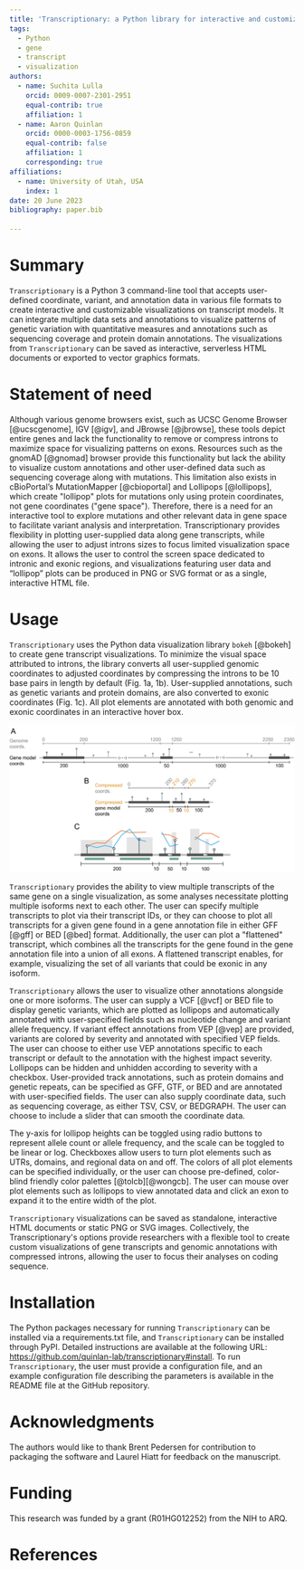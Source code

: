 ```yaml
---
title: 'Transcriptionary: a Python library for interactive and customizable gene transcript visualizations'
tags:
  - Python
  - gene
  - transcript
  - visualization
authors:
  - name: Suchita Lulla
    orcid: 0009-0007-2301-2951
    equal-contrib: true
    affiliation: 1
  - name: Aaron Quinlan
    orcid: 0000-0003-1756-0859
    equal-contrib: false
    affiliation: 1
    corresponding: true
affiliations:
  - name: University of Utah, USA
    index: 1
date: 20 June 2023
bibliography: paper.bib

---
```


# Summary

`Transcriptionary` is a Python 3 command-line tool that accepts user-defined coordinate, variant, and annotation data in various file formats to create interactive and customizable visualizations on transcript models. It can integrate multiple data sets and annotations to visualize patterns of genetic variation with quantitative measures and annotations such as sequencing coverage and protein domain annotations. The visualizations from `Transcriptionary` can be saved as interactive, serverless HTML documents or exported to vector graphics formats.

# Statement of need

Although various genome browsers exist, such as UCSC Genome Browser [@ucscgenome], IGV [@igv], and JBrowse [@jbrowse], these tools depict entire genes and lack the functionality to remove or compress introns to maximize space for visualizing patterns on exons. Resources such as the gnomAD [@gnomad] browser provide this functionality but lack the ability to visualize custom annotations and other user-defined data such as sequencing coverage along with mutations. This limitation also exists in cBioPortal’s MutationMapper [@cbioportal] and Lollipops [@lollipops], which create "lollipop" plots for mutations only using protein coordinates, not gene coordinates ("gene space"). Therefore, there is a need for an interactive tool to explore mutations and other relevant data in gene space to facilitate variant analysis and interpretation. Transcriptionary provides flexibility in plotting user-supplied data along gene transcripts, while allowing the user to adjust introns sizes to focus limited visualization space on exons. It allows the user to control the screen space dedicated to intronic and exonic regions, and visualizations featuring user data and “lollipop” plots can be produced in PNG or SVG format or as a single, interactive HTML file.

# Usage

`Transcriptionary` uses the Python data visualization library `bokeh` [@bokeh] to create gene transcript visualizations. To minimize the visual space attributed to introns, the library converts all user-supplied genomic coordinates to adjusted coordinates by compressing the introns to be 10 base pairs in length by default (Fig. 1a, 1b). User-supplied annotations, such as genetic variants and protein domains, are also converted to exonic coordinates (Fig. 1c). All plot elements are annotated with both genomic and exonic coordinates in an interactive hover box.

![Overview of `Transcriptionary`'s functionality: (a) When visualizing an uncompressed transcript, introns visually take up almost all of the plot. (b) Introns are compressed to 10 bp to view the transcript more concisely. (c) Information from other datasets is likewise compressed and displayed alongside the exons, such as sequencing coverage shown by the gray bars, measures of genetic variation density shown by the blue and red lines, and protein domains shown by the green track.\label{fig:overview}](https://github.com/quinlan-lab/transcriptionary/blob/main/transcriptionary_figure_final.jpg?raw=true)

`Transcriptionary` provides the ability to view multiple transcripts of the same gene on a single visualization, as some analyses necessitate plotting multiple isoforms next to each other. The user can specify multiple transcripts to plot via their transcript IDs, or they can choose to plot all transcripts for a given gene found in a gene annotation file in either GFF [@gff] or BED [@bed] format. Additionally, the user can plot a "flattened" transcript, which combines all the transcripts for the gene found in the gene annotation file into a union of all exons. A flattened transcript enables, for example, visualizing the set of all variants that could be exonic in any isoform. 

`Transcriptionary` allows the user to visualize other annotations alongside one or more isoforms. The user can supply a VCF [@vcf] or BED file to display genetic variants, which are plotted as lollipops and automatically annotated with user-specified fields such as nucleotide change and variant allele frequency. If variant effect annotations from VEP [@vep] are provided, variants are colored by severity and annotated with specified VEP fields. The user can choose to either use VEP annotations specific to each transcript or default to the annotation with the highest impact severity. Lollipops can be hidden and unhidden according to severity with a checkbox. User-provided track annotations, such as protein domains and genetic repeats, can be specified as GFF, GTF, or BED and are annotated with user-specified fields. The user can also supply coordinate data, such as sequencing coverage, as either TSV, CSV, or BEDGRAPH. The user can choose to include a slider that can smooth the coordinate data.
  
The y-axis for lollipop heights can be toggled using radio buttons to represent allele count or allele frequency, and the scale can be toggled to be linear or log. Checkboxes allow users to turn plot elements such as UTRs, domains, and regional data on and off. The colors of all plot elements can be specified individually, or the user can choose pre-defined, color-blind friendly color palettes [@tolcb][@wongcb]. The user can mouse over plot elements such as lollipops to view annotated data and click an exon to expand it to the entire width of the plot.

`Transcriptionary` visualizations can be saved as standalone, interactive HTML documents or static PNG or SVG images. Collectively, the Transcriptionary's options provide researchers with a flexible tool to create custom visualizations of gene transcripts and genomic annotations with compressed introns, allowing the user to focus their analyses on coding sequence.

# Installation

The Python packages necessary for running `Transcriptionary` can be installed via a requirements.txt file, and `Transcriptionary` can be installed through PyPI. Detailed instructions are available at the following URL: https://github.com/quinlan-lab/transcriptionary#install. To run `Transcriptionary`, the user must provide a configuration file, and an example configuration file describing the parameters is available in the README file at the GitHub repository.

# Acknowledgments
The authors would like to thank Brent Pedersen for contribution to packaging the software and Laurel Hiatt for feedback on the manuscript.

# Funding
This research was funded by a grant (R01HG012252) from the NIH to ARQ.

# References
